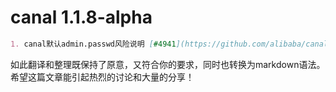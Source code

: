 # canal 1.1.8-alpha
```markdown
1. canal默认admin.passwd风险说明 [#4941](https://github.com/alibaba/canal/issues/4941)
```

如此翻译和整理既保持了原意，又符合你的要求，同时也转换为markdown语法。希望这篇文章能引起热烈的讨论和大量的分享！